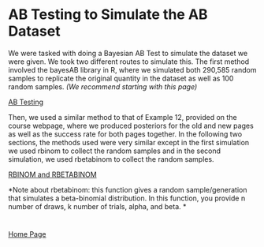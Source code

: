 # AB Testing to Simulate the AB Dataset

We were tasked with doing a Bayesian AB Test to simulate the dataset we were given. We took two different routes to simulate this. The first method involved the bayesAB library in R, where we simulated both 290,585 random samples to replicate the original quantity in the dataset as well as 100 random samples. *(We recommend starting with this page)*

[AB Testing](https://github.com/EvaGostiuk/MAT4376-project-2-team-3/blob/master/AB_DataSet/task_2/01-AB_Testing.md)

Then, we used a similar method to that of Example 12, provided on the course webpage, where we produced posteriors for the old and new pages as well as the success rate for both pages together. In the following two sections, the methods used were very similar except in the first simulation we used rbinom to collect the random samples and in the second simulation, we used rbetabinom to collect the random samples. 

[RBINOM and RBETABINOM](https://github.com/EvaGostiuk/MAT4376-project-2-team-3/blob/master/AB_DataSet/task_2/02-rbinom_rbetabinom.md)

*Note about rbetabinom: this function gives a random sample/generation that simulates a beta-binomial distribution. In this function, you provide n number of draws, k number of trials, alpha, and beta. *

# 

[Home Page](https://github.com/EvaGostiuk/MAT4376-project-2-team-3/blob/master/README.md)
